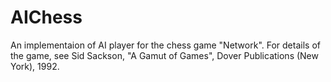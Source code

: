 # AIChess
An implementaion of AI player for the chess game "Network". For details of the game, see Sid Sackson, "A Gamut of Games", Dover Publications (New York), 1992.
